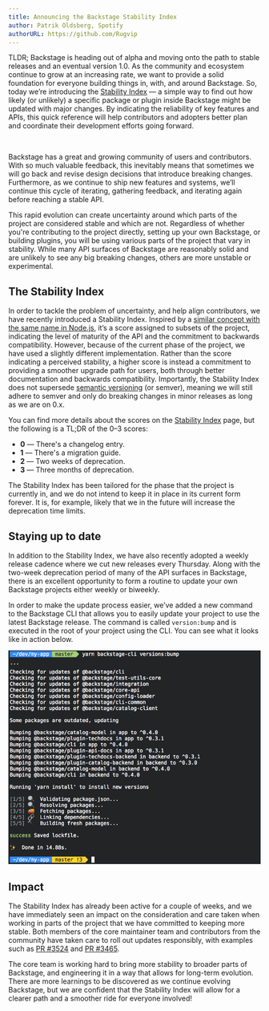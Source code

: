 ```yaml
---
title: Announcing the Backstage Stability Index
author: Patrik Oldsberg, Spotify
authorURL: https://github.com/Rugvip
---
```


TLDR; Backstage is heading out of alpha and moving onto the path to stable releases and an eventual version 1.0. As the community and ecosystem continue to grow at an increasing rate, we want to provide a solid foundation for everyone building things in, with, and around Backstage. So, today we’re introducing the [Stability Index](https://backstage.io/docs/overview/stability-index) — a simple way to find out how likely (or unlikely) a specific package or plugin inside Backstage might be updated with major changes. By indicating the reliability of key features and APIs, this quick reference will help contributors and adopters better plan and coordinate their development efforts going forward.

<br>

Backstage has a great and growing community of users and contributors. With so much valuable feedback, this inevitably means that sometimes we will go back and revise design decisions that introduce breaking changes. Furthermore, as we continue to ship new features and systems, we’ll continue this cycle of iterating, gathering feedback, and iterating again before reaching a stable API.

This rapid evolution can create uncertainty around which parts of the project are considered stable and which are not. Regardless of whether you're contributing to the project directly, setting up your own Backstage, or building plugins, you will be using various parts of the project that vary in stability. While many API surfaces of Backstage are reasonably solid and are unlikely to see any big breaking changes, others are more unstable or experimental.

## The Stability Index

In order to tackle the problem of uncertainty, and help align contributors, we have recently introduced a Stability Index. Inspired by a [similar concept with the same name in Node.js](https://nodejs.org/docs/latest-v4.x/api/documentation.html#documentation_stability_index), it’s a score assigned to subsets of the project, indicating the level of maturity of the API and the commitment to backwards compatibility. However, because of the current phase of the project, we have used a slightly different implementation. Rather than the score indicating a perceived stability, a higher score is instead a commitment to providing a smoother upgrade path for users, both through better documentation and backwards compatibility. Importantly, the Stability Index does not supersede [semantic versioning](https://semver.org/) (or semver), meaning we will still adhere to semver and only do breaking changes in minor releases as long as we are on 0.x.

You can find more details about the scores on the [Stability Index](https://backstage.io/docs/overview/stability-index) page, but the following is a TL;DR of the 0–3 scores:

 - **0** — There's a changelog entry.
 - **1** — There's a migration guide.
 - **2** — Two weeks of deprecation.
 - **3** — Three months of deprecation.

The Stability Index has been tailored for the phase that the project is currently in, and we do not intend to keep it in place in its current form forever. It is, for example, likely that we in the future will increase the deprecation time limits.

## Staying up to date

In addition to the Stability Index, we have also recently adopted a weekly release cadence where we cut new releases every Thursday. Along with the two-week deprecation period of many of the API surfaces in Backstage, there is an excellent opportunity to form a routine to update your own Backstage projects either weekly or biweekly.

In order to make the update process easier, we’ve added a new command to the Backstage CLI that allows you to easily update your project to use the latest Backstage release. The command is called `version:bump` and is executed in the root of your project using the CLI. You can see what it looks like in action below.

![Output of the `backstage-cli` `version:bump` command](assets/2020-12-14/versions-bump.png)

## Impact

The Stability Index has already been active for a couple of weeks, and we have immediately seen an impact on the consideration and care taken when working in parts of the project that we have committed to keeping more stable. Both members of the core maintainer team and contributors from the community have taken care to roll out updates responsibly, with examples such as [PR #3524](https://github.com/backstage/backstage/pull/3524) and [PR #3465](https://github.com/backstage/backstage/pull/3465).

The core team is working hard to bring more stability to broader parts of Backstage, and engineering it in a way that allows for long-term evolution. There are more learnings to be discovered as we continue evolving Backstage, but we are confident that the Stability Index will allow for a clearer path and a smoother ride for everyone involved!
